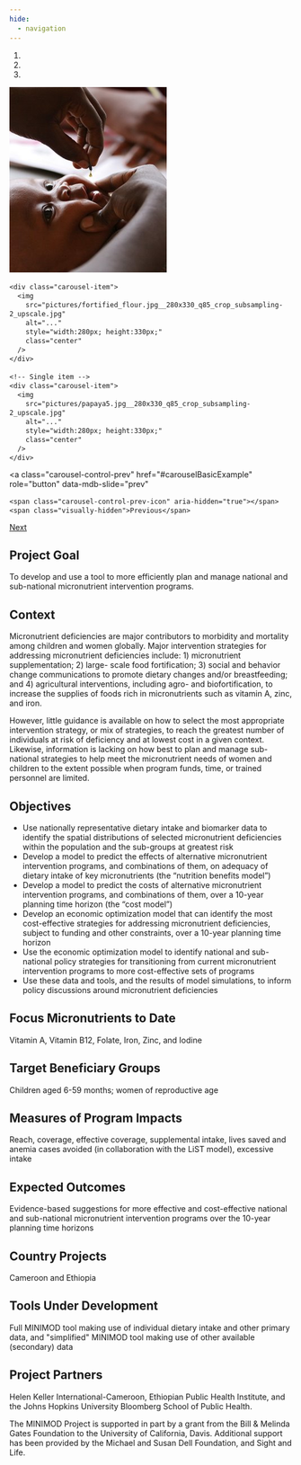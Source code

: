 ```yaml
---
hide:
  - navigation
---
```



<!-- Carousel wrapper -->
<div
  id="carouselBasicExample"
  class="carousel slide carousel-fade"
  data-mdb-ride="carousel"
>
  <!-- Indicators -->
  <ol class="carousel-indicators">
    <li data-mdb-target="#carouselBasicExample" data-mdb-slide-to="0" class="active"></li>
    <li data-mdb-target="#carouselBasicExample" data-mdb-slide-to="1"></li>
    <li data-mdb-target="#carouselBasicExample" data-mdb-slide-to="2"></li>
  </ol>

  <!-- Inner -->
  <div class="carousel-inner">
    <!-- Single item -->
    <div class="carousel-item active">
      <img
        src="pictures/slider_hki_vitamin-a-supplementation-kenya.jpg__280x330_q85_crop_subsampling-2_upscale.jpg"
        alt="..."
        style="width:280px; height:330px;"
        class="center"
      />
    </div>

    <div class="carousel-item">
      <img
        src="pictures/fortified_flour.jpg__280x330_q85_crop_subsampling-2_upscale.jpg"
        alt="..."
        style="width:280px; height:330px;"
        class="center"
      />
    </div>

    <!-- Single item -->
    <div class="carousel-item">
      <img
        src="pictures/papaya5.jpg__280x330_q85_crop_subsampling-2_upscale.jpg"
        alt="..."
        style="width:280px; height:330px;"
        class="center"
      />
    </div>
  </div>
  <!-- Inner -->

  <!-- Controls -->
  <a
    class="carousel-control-prev"
    href="#carouselBasicExample"
    role="button"
    data-mdb-slide="prev"
  >
    <span class="carousel-control-prev-icon" aria-hidden="true"></span>
    <span class="visually-hidden">Previous</span>
  </a>
  <a
    class="carousel-control-next"
    href="#carouselBasicExample"
    role="button"
    data-mdb-slide="next"
  >
    <span class="carousel-control-next-icon" aria-hidden="true"></span>
    <span class="visually-hidden">Next</span>
  </a>
</div>
<!-- Carousel wrapper -->

## Project Goal

To develop and use a tool to more efficiently plan and manage national and sub-national micronutrient intervention programs. 

## Context

Micronutrient deficiencies are major contributors to morbidity and mortality among children and women globally. Major intervention strategies for addressing micronutrient deficiencies include: 1) micronutrient supplementation; 2) large- scale food fortification; 3) social and behavior change communications to promote dietary changes and/or breastfeeding; and 4) agricultural interventions, including agro- and biofortification, to increase the supplies of foods rich in micronutrients such as vitamin A, zinc, and iron.

However, little guidance is available on how to select the most appropriate intervention strategy, or mix of strategies, to reach the greatest number of individuals at risk of deficiency and at lowest cost in a given context. Likewise, information is lacking on how best to plan and manage sub-national strategies to help meet the micronutrient needs of women and children to the extent possible when program funds, time, or trained personnel are limited.

## Objectives

- Use nationally representative dietary intake and biomarker data to identify the spatial distributions of selected micronutrient deficiencies within the population and the sub-groups at greatest risk
- Develop a model to predict the effects of alternative micronutrient intervention programs, and combinations of them, on adequacy of dietary intake of key micronutrients (the “nutrition benefits model”)
- Develop a model to predict the costs of alternative micronutrient intervention programs, and combinations of them, over a 10-year planning time horizon (the “cost model”)
- Develop an economic optimization model that can identify the most cost-effective strategies for addressing micronutrient deficiencies, subject to funding and other constraints, over a 10-year planning time horizon
- Use the economic optimization model to identify national and sub-national policy strategies for transitioning from current micronutrient intervention programs to more cost-effective sets of programs
- Use these data and tools, and the results of model simulations, to inform policy discussions around micronutrient deficiencies  

## Focus Micronutrients to Date

Vitamin A, Vitamin B12, Folate, Iron, Zinc, and Iodine

## Target Beneficiary Groups

Children aged 6-59 months; women of reproductive age 

## Measures of Program Impacts

Reach, coverage, effective coverage, supplemental intake, lives saved and anemia cases avoided (in collaboration with the LiST model), excessive intake

## Expected Outcomes

Evidence-based suggestions for more effective and cost-effective national and sub-national micronutrient intervention programs over the 10-year planning time horizons

## Country Projects

Cameroon and Ethiopia

## Tools Under Development

Full MINIMOD tool making use of individual dietary intake and other primary data, and "simplified" MINIMOD tool making use of other available (secondary) data

## Project Partners 

Helen Keller International-Cameroon, Ethiopian Public Health Institute, and the Johns Hopkins University Bloomberg School of Public Health.

The MINIMOD Project is supported in part by a grant from the Bill & Melinda Gates Foundation to the University of California, Davis. Additional support has been provided by the Michael and Susan Dell Foundation, and Sight and Life. 